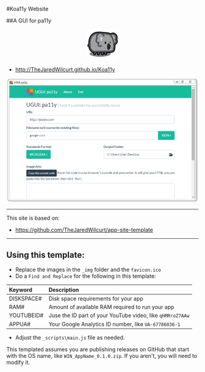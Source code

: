 #Koa11y Website

##A GUI for pa11y

<p align="center"><img src="_img/logo.png" alt="Koa11y logo"></p>

* http://TheJaredWilcurt.github.io/Koa11y

<p align="center"><img src="_img/screenshot.png" alt="Koa11y screenshot"></p>

* * *

This site is based on:

* https://github.com/TheJaredWilcurt/app-site-template

* * *

## Using this template:

* Replace the images in the `_img` folder and the `favicon.ico`
* Do a `Find and Replace` for the following in this template:

Keyword         | Description
:--             | :--
DISKSPACE#      | Disk space requirements for your app
RAM#            | Amount of available RAM required to run your app
YOUTUBEID#      | Juse the ID part of your YouTube video, like `qHMRroZ7AAw`
APPUA#          | Your Google Analytics ID number, like `UA-67786036-1`

* Adjust the `_scripts\main.js` file as needed.

This templated assumes you are publishing releases on GitHub that start with the OS name, like `WIN_AppName_0.1.0.zip`. If you aren't, you will need to modify it.
